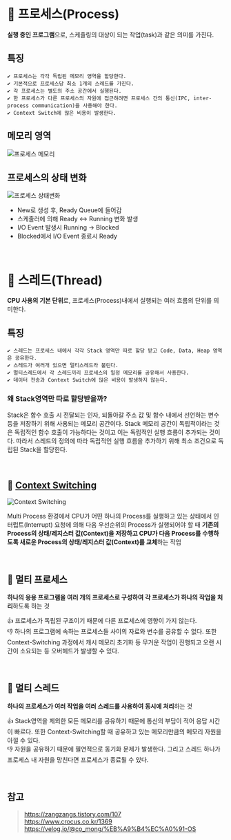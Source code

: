 # 📌 프로세스(Process)

**실행 중인 프로그램**으로, 스케줄링의 대상이 되는 작업(task)과 같은 의미를 가진다.

## 특징

    ✔ 프로세스는 각각 독립된 메모리 영역을 할당한다.
    ✔ 기본적으로 프로세스당 최소 1개의 스레드를 가진다.
    ✔ 각 프로세스는 별도의 주소 공간에서 실행된다.
    ✔ 한 프로세스가 다른 프로세스의 자원에 접근하려면 프로세스 간의 통신(IPC, inter-process communication)을 사용해야 한다.
    ✔ Context Switch에 많은 비용이 발생한다.

## 메모리 영역

![프로세스 메모리](https://blog.kakaocdn.net/dn/cqk9Wt/btq9Rehkwfd/6QNk4WEKb7O7JR4TvXakvK/img.png)

## 프로세스의 상태 변화

![프로세스 상태변화](https://t1.daumcdn.net/cfile/tistory/9988343C5BB4601A0B)

- New로 생성 후, Ready Queue에 들어감
- 스케줄러에 의해 Ready <-> Running 변화 발생
- I/O Event 발생시 Running -> Blocked
- Blocked에서 I/O Event 종료시 Ready

<br>

# 📌 스레드(Thread)

**CPU 사용의 기본 단위**로, 프로세스(Process)내에서 실행되는 여러 흐름의 단위를 의미한다.

## 특징

    ✔ 스레드는 프로세스 내에서 각각 Stack 영역만 따로 할당 받고 Code, Data, Heap 영역은 공유한다.
    ✔ 스레드가 여러개 있으면 멀티스레드라 불린다.
    ✔ 멀티스레드에서 각 스레드끼리 프로세스의 일정 메모리를 공유해서 사용한다.
    ✔ 데이터 전송과 Context Switch에 많은 비용이 발생하지 않는다.

### 왜 Stack영역만 따로 할당받을까?
Stack은 함수 호출 시 전달되는 인자, 되돌아갈 주소 값 및 함수 내에서 선언하는 변수 등을 저장하기 위해 사용되는 메모리 공간이다. Stack 메모리 공간이 독립적이라는 것은 독립적인 함수 호출이 가능하다는 것이고 이는 독립적인 실행 흐름이 추가되는 것이다. 따라서 스레드의 정의에 따라 독립적인 실행 흐름을 추가하기 위해 최소 조건으로 독립된 Stack을 할당한다.

<br>

## 📌 [Context Switching](https://github.com/Haeun-Jung/TIL/blob/main/OperatingSystem/Context_Switching.md)

![Context Switching](https://imgs.developpaper.com/imgs/1c95ea91441d2cd2bcbdca3f04529ede_articlex.png)

Multi Process 환경에서 CPU가 어떤 하나의 Process를 실행하고 있는 상태에서 인터럽트(Interrupt) 요청에 의해 다음 우선순위의 Process가 실행되어야 할 때 **기존의 Process의 상태/레지스터 값(Context)을 저장하고 CPU가 다음 Process를 수행하도록 새로운 Process의 상태/레지스터 값(Context)를 교체**하는 작업

<br>

## 📌 멀티 프로세스
**하나의 응용 프로그램을 여러 개의 프로세스로 구성하여 각 프로세스가 하나의 작업을 처리**하도록 하는 것

👍 프로세스가 독립된 구조이기 때문에 다른 프로세스에 영향이 가지 않는다.  
👎 하나의 프로그램에 속하는 프로세스들 사이의 자료와 변수를 공유할 수 없다. 또한 Context-Switching 과정에서 캐시 메모리 초기화 등 무거운 작업이 진행되고 오랜 시간이 소요되는 등 오버헤드가 발생할 수 있다.

<br>

## 📌 멀티 스레드
**하나의 프로세스가 여러 작업을 여러 스레드를 사용하여 동시에 처리**하는 것

👍 Stack영역을 제외한 모든 메모리를 공유하기 때문에 통신의 부담이 적어 응답 시간이 빠르다. 또한 Context-Switching할 때 공유하고 있는 메모리만큼의 메모리 자원을 아낄 수 있다.  
👎 자원을 공유하기 때문에 필연적으로 동기화 문제가 발생한다. 그리고 스레드 하나가 프로세스 내 자원을 망친다면 프로세스가 종료될 수 있다.

<br>

## 참고

> https://zangzangs.tistory.com/107  
> https://www.crocus.co.kr/1369  
> https://velog.io/@co_mong/%EB%A9%B4%EC%A0%91-OS
